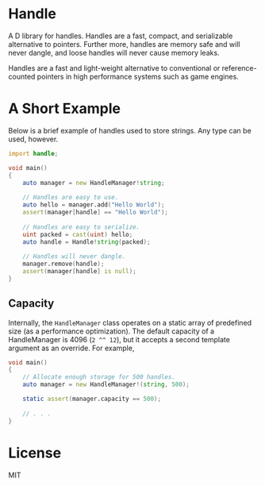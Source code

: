 # Handle
A D library for handles. Handles are a fast, compact, and serializable alternative to pointers. Further more, handles are memory safe and will never dangle, and loose handles will never cause memory leaks.

Handles are a fast and light-weight alternative to conventional or reference-counted pointers in high performance systems such as game engines.

# A Short Example

Below is a brief example of handles used to store strings. Any type can be used, however.

```d
import handle;

void main()
{
    auto manager = new HandleManager!string;
    
    // Handles are easy to use.
    auto hello = manager.add("Hello World");
    assert(manager[handle] == "Hello World");
    
    // Handles are easy to serialize.
    uint packed = cast(uint) hello;
    auto handle = Handle!string(packed);
    
    // Handles will never dangle.
    manager.remove(handle);
    assert(manager[handle] is null);
}
```

## Capacity

Internally, the `HandleManager` class operates on a static array of predefined size (as a performance optimization). The default capacity of a HandleManager is 4096 (`2 ^^ 12`), but it accepts a second template argument as an override. For example,

```d
void main()
{
    // Allocate enough storage for 500 handles.
    auto manager = new HandleManager!(string, 500);

    static assert(manager.capacity == 500);
    
    // . . .
}
```

# License

MIT
